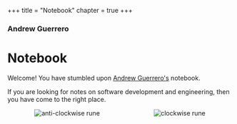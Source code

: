 +++
title = "Notebook"
chapter = true
+++

### Andrew Guerrero
# Notebook

Welcome! You have stumbled upon [Andrew Guerrero's](https://github.com/ajguerrer) notebook.

If you are looking for notes on software development and engineering, then you have come to the
right place.

<div style="display:flex;flex-direction:row;justify-content:space-around">
  <img src="/images/anti-clockwise.svg" alt="anti-clockwise rune">
  <img src="/images/clockwise.svg" alt="clockwise rune">
</div>